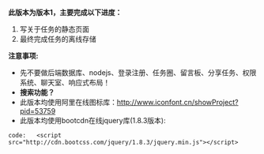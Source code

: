 
**此版本为版本1，主要完成以下进度：**

1. 写关于任务的静态页面
2. 最终完成任务的离线存储

**注意事项:**

* 先不要做后端数据库、nodejs、登录注册、任务圈、留言板、分享任务、权限系统、聊天室、响应式布局！
* **搜索功能？**
* 此版本均使用阿里在线图标库：<http://www.iconfont.cn/showProject?pid=53759>
* 此版本均使用bootcdn在线jquery库(1.8.3版本):

```
code:   <script src="http://cdn.bootcss.com/jquery/1.8.3/jquery.min.js"></script>

```
 

